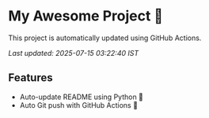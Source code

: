 # My Awesome Project 🚀

This project is automatically updated using GitHub Actions.

_Last updated: 2025-07-15 03:22:40 IST_

## Features
- Auto-update README using Python 🐍
- Auto Git push with GitHub Actions 🤖
